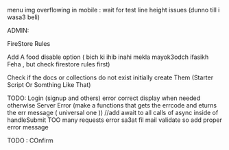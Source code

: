 menu img overflowing in mobile : wait for test
line height issues (dunno till i wasa3 beli)

ADMIN:

FireStore Rules

Add A food disable option ( bich ki ihib inahi mekla mayok3odch ifasikh Feha , but check firestore rules first)

Check if the docs or collections do not exist initially create Them (Starter Script Or Somthing Like That)

TODO: Login (signup and others) error correct display when needed otherwise Server Error (make a functions that gets the errcode and eturns the err message ( universal one ))
//add await to all calls of async inside of handleSubmit
TOO many requests error sa3at fil mail validate so add proper error message

TODO : 
COnfirm 
